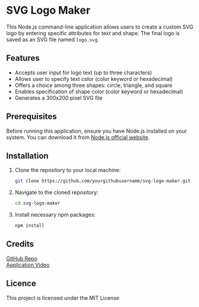 # SVG Logo Maker

This Node.js command-line application allows users to create a custom SVG logo by entering specific attributes for text and shape. The final logo is saved as an SVG file named `logo.svg`.

## Features

- Accepts user input for logo text (up to three characters)
- Allows user to specify text color (color keyword or hexadecimal)
- Offers a choice among three shapes: circle, triangle, and square
- Enables specification of shape color (color keyword or hexadecimal)
- Generates a 300x200 pixel SVG file

## Prerequisites

Before running this application, ensure you have Node.js installed on your system. You can download it from [Node.js official website](https://nodejs.org/).

## Installation

1. Clone the repository to your local machine:
   ```bash
   git clone https://github.com/yourgithubusername/svg-logo-maker.git

2. Navigate to the cloned repository:
    ```bash
    cd svg-logo-maker

3. Install necessary npm packages:
    ```bash
    npm install

## Credits 
[GitHub Repo](https://github.com/mmhilbert/svg-logo-maker) <br>
[Application Video](https://drive.google.com/file/d/1yeGAUh20oKVI4yPhhioi46YxJd4KM3Yr/view)

## Licence
This project is licensed under the MIT License


